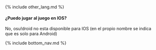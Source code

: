 {% include other_lang.md %}

#### ¿Puedo jugar al juego en IOS?

No, osu!droid no esta disponible para IOS (en el propio nombre se indica que es solo para Android)

<!-- Don't touch this part thank you -->
{% include bottom_nav.md %}